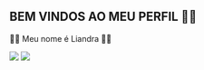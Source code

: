 ## BEM VINDOS AO MEU PERFIL 🐺💜

💜🐺 Meu nome é Liandra 🐺💜


![](https://media1.tenor.com/m/vTB_Rf-9wYMAAAAC/jinmojv21-bts.gif)
![](https://media.tenor.com/YTDyK4CsJ6MAAAAM/stray-kids.gif)


<!--

